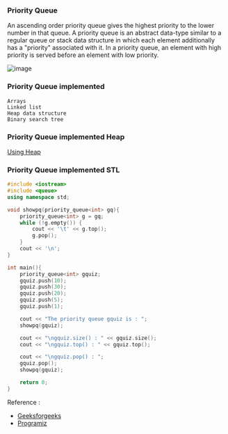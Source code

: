 
### Priority Queue

An ascending order priority queue gives the highest priority to the lower number in that queue. A priority queue is an abstract data-type similar to a regular queue or stack data structure in which each element additionally has a "priority" associated with it. In a priority queue, an element with high priority is served before an element with low priority.

![image](https://user-images.githubusercontent.com/59710234/154791249-40368350-16b2-4ddb-b584-87364c9a3bac.png)

### Priority Queue implemented

```
Arrays
Linked list
Heap data structure
Binary search tree
```
### Priority Queue implemented Heap

[Using Heap](https://github.com/PaponAhasan/Data-Structures-and-Algorithms/blob/25120f2d405ae3ae974b6e6a897a8f8fe004f9a7/Data_Structure/Heap/Heap%20Sort.md)

### Priority Queue implemented STL

```c++
#include <iostream>
#include <queue>
using namespace std;

void showpq(priority_queue<int> gq){
	priority_queue<int> g = gq;
	while (!g.empty()) {
		cout << '\t' << g.top();
		g.pop();
	}
	cout << '\n';
}

int main(){
	priority_queue<int> gquiz;
	gquiz.push(10);
	gquiz.push(30);
	gquiz.push(20);
	gquiz.push(5);
	gquiz.push(1);

	cout << "The priority queue gquiz is : ";
	showpq(gquiz);

	cout << "\ngquiz.size() : " << gquiz.size();
	cout << "\ngquiz.top() : " << gquiz.top();

	cout << "\ngquiz.pop() : ";
	gquiz.pop();
	showpq(gquiz);

	return 0;
}

```
Reference :
* [Geeksforgeeks](https://www.geeksforgeeks.org/priority-queue-set-1-introduction/)
* [Programiz](https://www.programiz.com/dsa/priority-queue)
